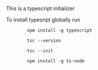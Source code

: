     
This is a typescript  initializer

To install typesript globally run 

            npm install -g typescript

            tsc --version

            tsc --init

            npm install -g ts-node
